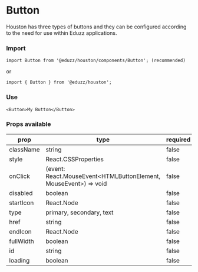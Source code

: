 # Button

Houston has three types of buttons and they can be configured according to the need for use within Eduzz applications.

### Import

```
import Button from '@eduzz/houston/components/Button'; (recommended)
```

or

```
import { Button } from '@eduzz/houston';
```

### Use

```
<Button>My Button</Button>
```

### Props available

| prop | type | required | default |
| ---- | ---- | -------- | ------- |
| className | string | false | - |
| style | React.CSSProperties | false | - |
| onClick | (event: React.MouseEvent<HTMLButtonElement, MouseEvent>) => void | false | - |
| disabled | boolean | false | false |
| startIcon | React.Node | false | - |
| type | primary, secondary, text | false | primary |
| href | string | false | - |
| endIcon | React.Node | false | - |
| fullWidth | boolean | false | false |
| id | string | false | - |
| loading | boolean | false | false |
